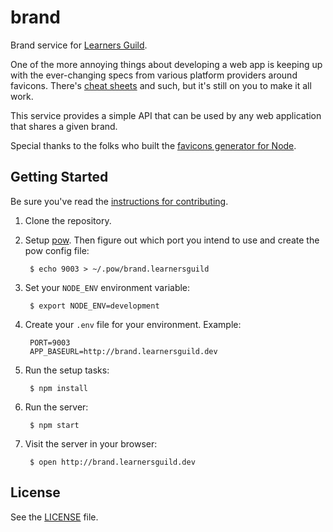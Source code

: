 # brand

Brand service for [Learners Guild][learnersguild].

One of the more annoying things about developing a web app is keeping up with the ever-changing specs from various platform providers around favicons. There's [cheat sheets][favicon-cheat-sheet] and such, but it's still on you to make it all work.

This service provides a simple API that can be used by any web application that shares a given brand.

Special thanks to the folks who built the [favicons generator for Node][node-favicons-generator].


## Getting Started

Be sure you've read the [instructions for contributing](./CONTRIBUTING.md).


1. Clone the repository.

2. Setup [pow][pow]. Then figure out which port you intend to use and create the pow config file:

        $ echo 9003 > ~/.pow/brand.learnersguild

3. Set your `NODE_ENV` environment variable:

        $ export NODE_ENV=development

4. Create your `.env` file for your environment. Example:

        PORT=9003
        APP_BASEURL=http://brand.learnersguild.dev

5. Run the setup tasks:

        $ npm install

6. Run the server:

        $ npm start

7. Visit the server in your browser:

        $ open http://brand.learnersguild.dev



## License

See the [LICENSE](./LICENSE) file.


<!-- references -->
[learnersguild]: https://www.learnersguild.org
[favicon-cheat-sheet]: https://github.com/audreyr/favicon-cheat-sheet
[node-favicons-generator]: https://github.com/haydenbleasel/favicons
[pow]: http://pow.cx
